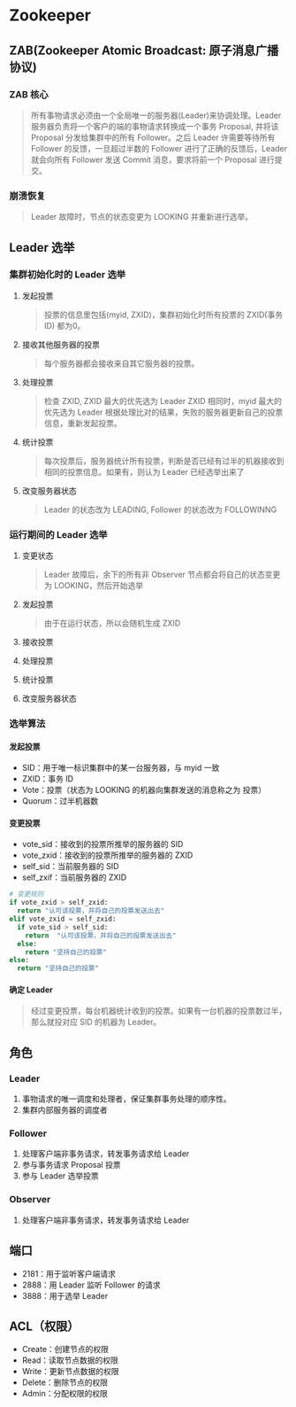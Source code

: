 # Zookeeper

## ZAB(Zookeeper Atomic Broadcast: 原子消息广播协议)

### ZAB 核心

> 所有事物请求必须由一个全局唯一的服务器(Leader)来协调处理。Leader 服务器负责将一个客户的端的事物请求转换成一个事务 Proposal, 并将该 Proposal 分发给集群中的所有 Follower。之后 Leader 许需要等待所有 Follower 的反馈，一旦超过半数的 Follower 进行了正确的反馈后，Leader 就会向所有 Follower 发送 Commit 消息，要求将前一个 Proposal 进行提交。

### 崩溃恢复

> Leader 故障时，节点的状态变更为 LOOKING 并重新进行选举。

## Leader 选举

### 集群初始化时的 Leader 选举

1. 发起投票
   > 投票的信息里包括(myid, ZXID)，集群初始化时所有投票的 ZXID(事务ID) 都为0。

2. 接收其他服务器的投票
   > 每个服务器都会接收来自其它服务器的投票。

3. 处理投票
   > 检查 ZXID, ZXID 最大的优先选为 Leader
   > ZXID 相同时，myid 最大的优先选为 Leader
   > 根据处理比对的结果，失败的服务器更新自己的投票信息，重新发起投票。

4. 统计投票
   > 每次投票后，服务器统计所有投票，判断是否已经有过半的机器接收到相同的投票信息。如果有，则认为 Leader 已经选举出来了

5. 改变服务器状态
   > Leader 的状态改为 LEADING, Follower 的状态改为 FOLLOWINNG

### 运行期间的 Leader 选举

1. 变更状态
   > Leader 故障后，余下的所有非 Observer 节点都会将自己的状态变更为 LOOKING，然后开始选举

2. 发起投票
   > 由于在运行状态，所以会随机生成 ZXID

3. 接收投票
4. 处理投票
5. 统计投票
6. 改变服务器状态

### 选举算法

#### 发起投票

- SID：用于唯一标识集群中的某一台服务器，与 myid 一致
- ZXID：事务 ID
- Vote：投票（状态为 LOOKING 的机器向集群发送的消息称之为 投票）
- Quorum：过半机器数

#### 变更投票

- vote_sid：接收到的投票所推举的服务器的 SID
- vote_zxid：接收到的投票所推举的服务器的 ZXID
- self_sid：当前服务器的 SID
- self_zxif：当前服务器的 ZXID

```python
# 变更规则
if vote_zxid > self_zxid:
  return "认可该投票，并将自己的投票发送出去"
elif vote_zxid = self_zxid:
  if vote_sid > self_sid:
    return  "认可该投票，并将自己的投票发送出去"
  else:
    return "坚持自己的投票"
else:
  return "坚持自己的投票"
```

#### 确定 Leader

> 经过变更投票，每台机器统计收到的投票。如果有一台机器的投票数过半，那么就投对应 SID 的机器为 Leader。

## 角色

### Leader

1. 事物请求的唯一调度和处理者，保证集群事务处理的顺序性。
2. 集群内部服务器的调度者

### Follower

1. 处理客户端非事务请求，转发事务请求给 Leader
2. 参与事务请求 Proposal 投票
3. 参与 Leader 选举投票

### Observer

1. 处理客户端非事务请求，转发事务请求给 Leader

## 端口

- 2181：用于监听客户端请求
- 2888：用 Leader 监听 Follower 的请求
- 3888：用于选举 Leader

## ACL（权限）

- Create：创建节点的权限
- Read：读取节点数据的权限
- Write：更新节点数据的权限
- Delete：删除节点的权限
- Admin：分配权限的权限
